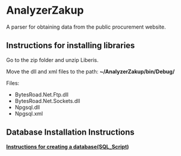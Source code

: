 # AnalyzerZakup

A parser for obtaining data from the public procurement website.

## Instructions for installing libraries
Go to the zip folder and unzip Liberis.

Move the dll and xml files to the path: <b> ~/AnalyzerZakup/bin/Debug/ </b>

Files:
 * BytesRoad.Net.Ftp.dll
 * BytesRoad.Net.Sockets.dll
 * Npgsql.dll
 * Npgsql.xml

## Database Installation Instructions

<b> <a href="SQL_Script.md">Instructions for creating a database(SQL_Script)</a> </b>